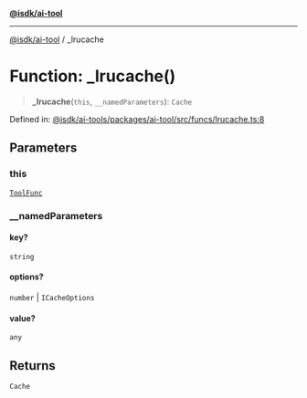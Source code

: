[**@isdk/ai-tool**](../README.md)

***

[@isdk/ai-tool](../globals.md) / \_lrucache

# Function: \_lrucache()

> **\_lrucache**(`this`, `__namedParameters`): `Cache`

Defined in: [@isdk/ai-tools/packages/ai-tool/src/funcs/lrucache.ts:8](https://github.com/isdk/ai-tool.js/blob/fb1809b53cc75a30928176c26910792b6b8a96e1/src/funcs/lrucache.ts#L8)

## Parameters

### this

[`ToolFunc`](../classes/ToolFunc.md)

### \_\_namedParameters

#### key?

`string`

#### options?

`number` \| `ICacheOptions`

#### value?

`any`

## Returns

`Cache`
